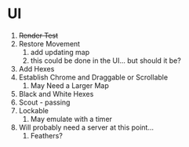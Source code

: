 # UI

1. ~~Render Test~~
2. Restore Movement
   1. add updating map
   2. this could be done in the UI... but should it be?
3. Add Hexes
4. Establish Chrome and Draggable or Scrollable
   1. May Need a Larger Map
5. Black and White Hexes
6. Scout - passing
7. Lockable
   1. May emulate with a timer
8. Will probably need a server at this point...
   1. Feathers?
